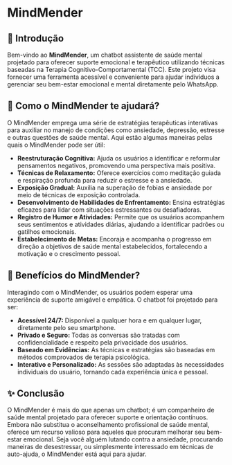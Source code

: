 # MindMender

## 🌟 Introdução
Bem-vindo ao **MindMender**, um chatbot assistente de saúde mental projetado para oferecer suporte emocional e terapêutico utilizando técnicas baseadas na Terapia Cognitivo-Comportamental (TCC). Este projeto visa fornecer uma ferramenta acessível e conveniente para ajudar indivíduos a gerenciar seu bem-estar emocional e mental diretamente pelo WhatsApp.

## 🚀 Como o MindMender te ajudará?
O MindMender emprega uma série de estratégias terapêuticas interativas para auxiliar no manejo de condições como ansiedade, depressão, estresse e outras questões de saúde mental. Aqui estão algumas maneiras pelas quais o MindMender pode ser útil:

- **Reestruturação Cognitiva:** Ajuda os usuários a identificar e reformular pensamentos negativos, promovendo uma perspectiva mais positiva.
- **Técnicas de Relaxamento:** Oferece exercícios como meditação guiada e respiração profunda para reduzir o estresse e a ansiedade.
- **Exposição Gradual:** Auxilia na superação de fobias e ansiedade por meio de técnicas de exposição controlada.
- **Desenvolvimento de Habilidades de Enfrentamento:** Ensina estratégias eficazes para lidar com situações estressantes ou desafiadoras.
- **Registro de Humor e Atividades:** Permite que os usuários acompanhem seus sentimentos e atividades diárias, ajudando a identificar padrões ou gatilhos emocionais.
- **Estabelecimento de Metas:** Encoraja e acompanha o progresso em direção a objetivos de saúde mental estabelecidos, fortalecendo a motivação e o crescimento pessoal.

## 📅 Benefícios do MindMender?
Interagindo com o MindMender, os usuários podem esperar uma experiência de suporte amigável e empática. O chatbot foi projetado para ser:

- **Acessível 24/7:** Disponível a qualquer hora e em qualquer lugar, diretamente pelo seu smartphone.
- **Privado e Seguro:** Todas as conversas são tratadas com confidencialidade e respeito pela privacidade dos usuários.
- **Baseado em Evidências:** As técnicas e estratégias são baseadas em métodos comprovados de terapia psicológica.
- **Interativo e Personalizado:** As sessões são adaptadas às necessidades individuais do usuário, tornando cada experiência única e pessoal.

## ✨ Conclusão
O MindMender é mais do que apenas um chatbot; é um companheiro de saúde mental projetado para oferecer suporte e orientação contínuos. Embora não substitua o aconselhamento profissional de saúde mental, oferece um recurso valioso para aqueles que procuram melhorar seu bem-estar emocional. Seja você alguém lutando contra a ansiedade, procurando maneiras de desestressar, ou simplesmente interessado em técnicas de auto-ajuda, o MindMender está aqui para ajudar.

